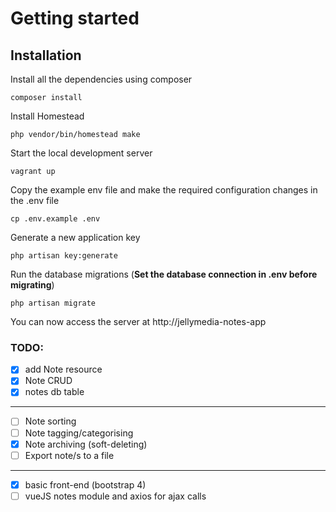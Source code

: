 # Getting started

## Installation

Install all the dependencies using composer

    composer install

Install Homestead

    php vendor/bin/homestead make    

Start the local development server

    vagrant up

Copy the example env file and make the required configuration changes in the .env file

    cp .env.example .env    

Generate a new application key

    php artisan key:generate

Run the database migrations (**Set the database connection in .env before migrating**)

    php artisan migrate

You can now access the server at http://jellymedia-notes-app   

### TODO:
- [x] add Note resource
- [x] Note CRUD
- [x] notes db table
-----------------------------------------
- [ ] Note sorting
- [ ] Note tagging/categorising
- [x] Note archiving (soft-deleting)
- [ ] Export note/s to a file
-----------------------------------------
- [x] basic front-end (bootstrap 4)
- [ ] vueJS notes module and axios for ajax calls
